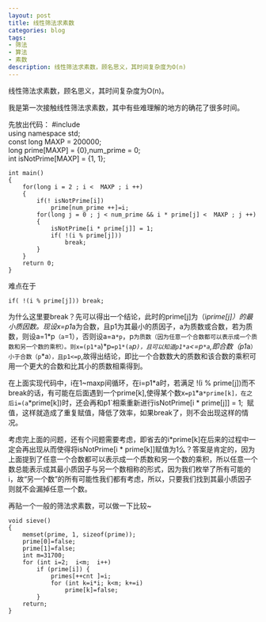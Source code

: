```yaml
---
layout: post
title: 线性筛法求素数
categories: blog
tags:
- 筛法
- 算法
- 素数
description: 线性筛法求素数，顾名思义，其时间复杂度为O(n)
---
```


线性筛法求素数，顾名思义，其时间复杂度为O(n)。

我是第一次接触线性筛法求素数，其中有些难理解的地方的确花了很多时间。

先放出代码：
	#include<iostream>  
	using namespace std;  
	const long MAXP = 200000;  
	long prime[MAXP] = {0},num_prime = 0;  
	int isNotPrime[MAXP] = {1, 1};  
	
	int main()  
	{  
		for(long i = 2 ; i <  MAXP ; i ++)  
		{  
			if(! isNotPrime[i])  
				prime[num_prime ++]=i;  
			for(long j = 0 ; j < num_prime && i * prime[j] <  MAXP ; j ++)  
			{  
				isNotPrime[i * prime[j]] = 1;  
				if( !(i % prime[j]))  
					break;  
			}
		}  
		return 0;  
	}  

难点在于

	if( !(i % prime[j])) break;

为什么这里要break？先可以得出一个结论，此时的prime[j]为（i*prime[j]）的最小质因数。现设x=p1*a为合数，且p1为其最小的质因子，a为质数或合数，若为质数，则设a=1*p`（a`=1），否则设a=a`*p`，p`为质数（因为任意一个合数都可以表示成一个质数和另一个数的乘积）。则x=(p1*a`)*p`=p1*(a`*p`)，且可以知道p1*a`<=p`*a`,即合数（p1*a`）小于合数（p`*a`），且p1<=p`,故得出结论，即比一个合数数大的质数和该合数的乘积可用一个更大的合数和比其小的质数相乘得到。

在上面实现代码中，i在1~maxp间循环，在i=p1*a时，若满足 !(i % prime[j])而不break的话，有可能在后面遇到一个prime[k],使得某个数x`=p1`*a`*prime[k]，在之后i=(a`*prime[k])时，还会再和p1`相乘重新进行isNotPrime[i * prime[j]] = 1;  赋值，这样就造成了重复赋值，降低了效率，如果break了，则不会出现这样的情况。

考虑完上面的问题，还有个问题需要考虑，即省去的i*prime[k]在后来的过程中一定会再出现从而使得将isNotPrime[i * prime[k]]赋值为1么？答案是肯定的，因为上面提到了任意一个合数都可以表示成一个质数和另一个数的乘积，所以任意一个数总能表示成其最小质因子与另一个数相称的形式，因为我们枚举了所有可能的i，故“另一个数”的所有可能性我们都有考虑，所以，只要我们找到其最小质因子则就不会漏掉任意一个数。

再贴一个一般的筛法求素数，可以做一下比较~

	void sieve()
	{
		memset(prime, 1, sizeof(prime));
		prime[0]=false;
		prime[1]=false;
		int m=31700;
		for (int i=2;  i<m;  i++)
			if (prime[i]) {
				primes[++cnt ]=i;
				for (int k=i*i; k<m; k+=i)
					prime[k]=false;
			}
		return;
	} 

